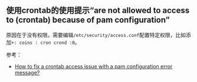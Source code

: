 ## 使用crontab的使用提示“are not allowed to access to (crontab) because of pam configuration”

原因在于没有权限。需要编辑`/etc/security/access.conf`配置特定权限，比如添加`+: coins : cron crond :0`。


参考：

- [How to fix a crontab access issue with a pam configuration error message?](https://serverfault.com/questions/620157/how-to-fix-a-crontab-access-issue-with-a-pam-configuration-error-message)
